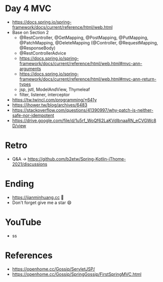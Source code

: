 # Day 4 MVC
* https://docs.spring.io/spring-framework/docs/current/reference/html/web.html
* Base on Section 2
  * @RestController, @GetMapping, @PostMapping, @PutMapping, @PatchMapping, @DeleteMapping (@Controller, @RequestMapping, @ResponseBody)
  * @RestControllerAdvice
  * https://docs.spring.io/spring-framework/docs/current/reference/html/web.html#mvc-ann-arguments
  * https://docs.spring.io/spring-framework/docs/current/reference/html/web.html#mvc-ann-return-types
  * jsp, jstl, ModelAndView, Thymeleaf
  * filter, listener, interceptor
* https://tw.twincl.com/programming/*641y
* https://ihower.tw/blog/archives/6483
* https://stackoverflow.com/questions/41390997/why-patch-is-neither-safe-nor-idempotent
* https://drive.google.com/file/d/1u5rf_WoQf62LaKVdlbnaaRN_eCVGWc8D/view

# Retro
* Q&A -> https://github.com/b2etw/Spring-Kotlin-iThome-2021/discussions

# Ending
* https://jianminhuang.cc 🌈
* Don't forget give me a star 😄

# YouTube
* ss

# References
* https://openhome.cc/Gossip/ServletJSP/
* https://openhome.cc/Gossip/SpringGossip/FirstSpringMVC.html
